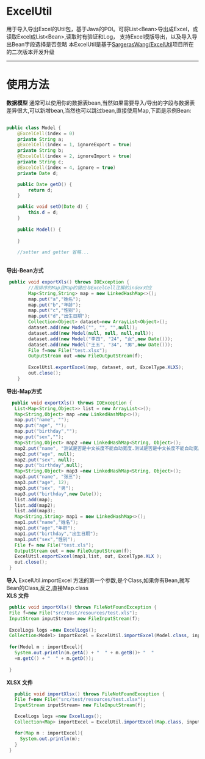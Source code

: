 # ExcelUtil
用于导入导出Excel的Util包，基于Java的POI。可将List&lt;Bean>导出成Excel，或读取Excel成List&lt;Bean>,读取时有验证和Log，
支持Excel模版导出，以及导入导出Bean字段选择是否忽略
本ExcelUtil是基于[SargerasWang/ExcelUtil](https://github.com/SargerasWang/ExcelUtil)项目所在的二次版本开发升级
***
# 使用方法
 **数据模型**
通常可以使用你的数据表bean,当然如果需要导入/导出的字段与数据表差异很大,可以新增bean,当然也可以跳过bean,直接使用Map,下面是示例Bean:
```Java  
  
public class Model {
    @ExcelCell(index = 0)
    private String a;
    @ExcelCell(index = 1, ignoreExport = true)
    private String b;
    @ExcelCell(index = 2, ignoreImport = true)
    private String c;
    @ExcelCell(index = 4, ignore = true)
    private Date d;

    public Date getD() {
        return d;
    }

    public void setD(Date d) {
        this.d = d;
    }
    
    public Model() {
    	
    }
    
    //setter and getter 省略...
  
```
 **导出-Bean方式**  
```Java  
 public void exportXls() throws IOException {
        //用排序的Map且Map的键应与ExcelCell注解的index对应
        Map<String,String> map = new LinkedHashMap<>();
        map.put("a","姓名");
        map.put("b","年龄");
        map.put("c","性别");
        map.put("d","出生日期");
        Collection<Object> dataset=new ArrayList<Object>();
        dataset.add(new Model("", "", "",null));
        dataset.add(new Model(null, null, null,null));
        dataset.add(new Model("李四", "24", "女",new Date()));
        dataset.add(new Model("王五", "34", "男",new Date()));
        File f=new File("test.xlsx");
        OutputStream out =new FileOutputStream(f);
        
        ExcelUtil.exportExcel(map, dataset, out, ExcelType.XLXS);
        out.close();
    }
 ```
 **导出-Map方式**
 ```Java 
   public void exportXls() throws IOException {
    List<Map<String,Object>> list = new ArrayList<>();
    Map<String,Object> map =new LinkedHashMap<>();
    map.put("name", "");
    map.put("age", "");
    map.put("birthday","");
    map.put("sex","");
    Map<String,Object> map2 =new LinkedHashMap<String, Object>();
    map2.put("name", "测试是否是中文长度不能自动宽度.测试是否是中文长度不能自动宽度.");
    map2.put("age", null);
    map2.put("sex", null);
    map.put("birthday",null);
    Map<String,Object> map3 =new LinkedHashMap<String, Object>();
    map3.put("name", "张三");
    map3.put("age", 12);
    map3.put("sex", "男");
    map3.put("birthday",new Date());
    list.add(map);
    list.add(map2);
    list.add(map3);
    Map<String,String> map1 = new LinkedHashMap<>();
    map1.put("name","姓名");
    map1.put("age","年龄");
    map1.put("birthday","出生日期");
    map1.put("sex","性别");
    File f= new File("test.xls");
    OutputStream out = new FileOutputStream(f);
    ExcelUtil.exportExcel(map1,list, out, ExcelType.XLX );
    out.close();
  }
  ```
  **导入**
  ExcelUtil.importExcel 方法的第一个参数,是个Class,如果你有Bean,就写Bean的Class,反之,直接Map.class  
  **XLS 文件**
   ```Java
    public void importXls() throws FileNotFoundException {
    File f=new File("src/test/resources/test.xls");
    InputStream inputStream= new FileInputStream(f);
    
    ExcelLogs logs =new ExcelLogs();
    Collection<Model> importExcel = ExcelUtil.importExcel(Model.class, inputStream, "yyyy/MM/dd", logs , 0);
    
    for(Model m : importExcel){
      System.out.println(m.getA() + "  " + m.getB()+ "  " 
      +m.getC() + "  " + m.getD());
      
    }
``` 
    
  **XLSX 文件**
 ```Java
    public void importXlsx() throws FileNotFoundException {
    File f=new File("src/test/resources/test.xlsx");
    InputStream inputStream= new FileInputStream(f);

    ExcelLogs logs =new ExcelLogs();
    Collection<Map> importExcel = ExcelUtil.importExcel(Map.class, inputStream, "yyyy/MM/dd HH:mm:ss", logs , 0);

    for(Map m : importExcel){
      System.out.println(m);
    }
  }
   ```
